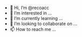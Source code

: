 - 👋 Hi, I’m @recoacc
- 👀 I’m interested in ...
- 🌱 I’m currently learning ...
- 💞️ I’m looking to collaborate on ...
- 📫 How to reach me ...

<!---
recoacc/recoacc is a ✨ special ✨ repository because its `README.md` (this file) appears on your GitHub profile.
You can click the Preview link to take a look at your changes.
--->
